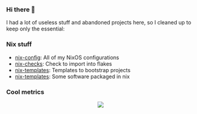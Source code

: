 ### Hi there 👋  

I had a lot of useless stuff and abandoned projects here, so I cleaned up to keep only the essential:

### Nix stuff 

* [nix-config](https://github.com/huuff/nix-config): All of my NixOS configurations
* [nix-checks](https://github.com/huuff/nix-checks): Check to import into flakes
* [nix-templates](https://github.com/huuff/nix-templates): Templates to bootstrap projects
* [nix-templates](https://github.com/huuff/nix-derivations): Some software packaged in nix

### Cool metrics

<p align="center">
  <img src="https://github-readme-stats.vercel.app/api/top-langs/?username=huuff&layout=compact&langs_count=20">
</p>

